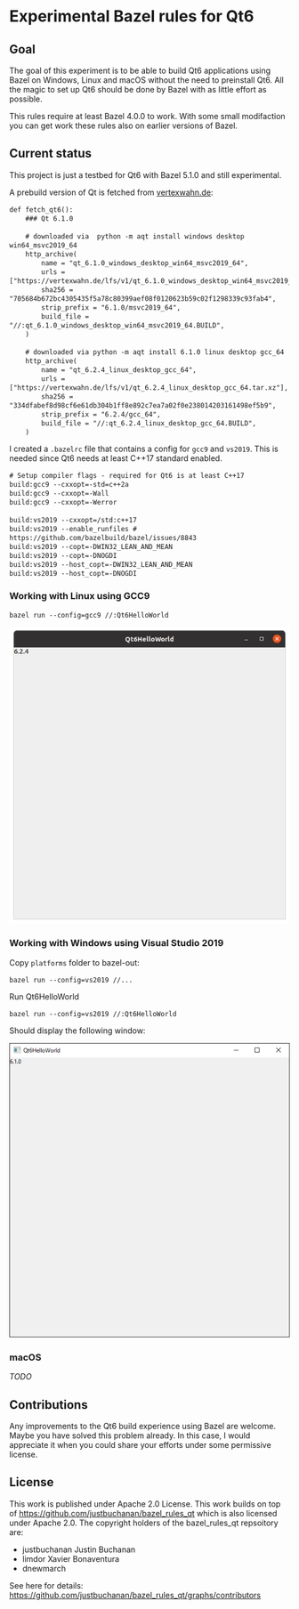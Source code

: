 # Experimental Bazel rules for Qt6

## Goal 

The goal of this experiment is to be able to build Qt6 applications using Bazel on Windows, 
Linux and macOS without the need to preinstall Qt6. 
All the magic to set up Qt6 should be done by Bazel with as little effort as possible.

This rules require at least Bazel 4.0.0 to work.
With some small modifaction you can get work these rules also on earlier versions of Bazel.

## Current status

This project is just a testbed for Qt6 with Bazel 5.1.0 and still experimental.

A prebuild version of Qt is fetched from [vertexwahn.de](https://vertexwahn.de/):

    def fetch_qt6():
        ### Qt 6.1.0

        # downloaded via  python -m aqt install windows desktop win64_msvc2019_64
        http_archive(
            name = "qt_6.1.0_windows_desktop_win64_msvc2019_64",
            urls = ["https://vertexwahn.de/lfs/v1/qt_6.1.0_windows_desktop_win64_msvc2019_64.zip"],
            sha256 = "705684b672bc4305435f5a78c80399aef08f0120623b59c02f1298339c93fab4",
            strip_prefix = "6.1.0/msvc2019_64",
            build_file = "//:qt_6.1.0_windows_desktop_win64_msvc2019_64.BUILD",
        )

        # downloaded via python -m aqt install 6.1.0 linux desktop gcc_64
        http_archive(
            name = "qt_6.2.4_linux_desktop_gcc_64",
            urls = ["https://vertexwahn.de/lfs/v1/qt_6.2.4_linux_desktop_gcc_64.tar.xz"],
            sha256 = "334dfabef8d98cf6e61db304b1ff8e892c7ea7a02f0e238014203161498ef5b9",
            strip_prefix = "6.2.4/gcc_64",
            build_file = "//:qt_6.2.4_linux_desktop_gcc_64.BUILD",
        )

I created a `.bazelrc` file that contains a config for `gcc9` and `vs2019`. This is needed since Qt6 needs at least C++17 standard enabled.

    # Setup compiler flags - required for Qt6 is at least C++17
    build:gcc9 --cxxopt=-std=c++2a
    build:gcc9 --cxxopt=-Wall
    build:gcc9 --cxxopt=-Werror

    build:vs2019 --cxxopt=/std:c++17
    build:vs2019 --enable_runfiles # https://github.com/bazelbuild/bazel/issues/8843
    build:vs2019 --copt=-DWIN32_LEAN_AND_MEAN
    build:vs2019 --copt=-DNOGDI
    build:vs2019 --host_copt=-DWIN32_LEAN_AND_MEAN
    build:vs2019 --host_copt=-DNOGDI

### Working with Linux using GCC9

    bazel run --config=gcc9 //:Qt6HelloWorld

![Screenshot of HelloWorld demo on Ubuntu 20.04](/docs/screenshots/Ubuntu20.04.png)

### Working with Windows using Visual Studio 2019

Copy `platforms` folder to bazel-out:

    bazel run --config=vs2019 //...

Run Qt6HelloWorld

    bazel run --config=vs2019 //:Qt6HelloWorld

Should display the following window:

![Screenshot of HelloWorld demo on Windows 10](/docs/screenshots/Windows10.png)

### macOS

*TODO*

## Contributions

Any improvements to the Qt6 build experience using Bazel are welcome. 
Maybe you have solved this problem already. 
In this case, 
I would appreciate it when you could share your efforts under some permissive license.

## License

This work is published under Apache 2.0 License.
This work builds on top of https://github.com/justbuchanan/bazel_rules_qt
which is also licensed under Apache 2.0.
The copyright holders of the bazel_rules_qt repsoitory are:
- justbuchanan Justin Buchanan
- limdor Xavier Bonaventura
- dnewmarch

See here for details: https://github.com/justbuchanan/bazel_rules_qt/graphs/contributors
